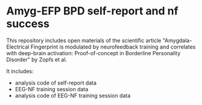 # Amyg-EFP BPD self-report and nf success
 
This repository includes open materials of the scientific article "Amygdala-Electrical Fingerprint is modulated by neurofeedback training and correlates with deep-brain activation: Proof-of-concept in Borderline Personality Disorder" by Zopfs et al.

It includes:
- analysis code of self-report data
- EEG-NF training session data
- analysis code of EEG-NF training session data
